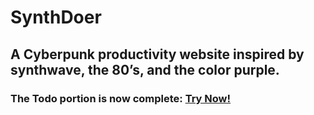 # SynthDoer

## A Cyberpunk productivity website inspired by synthwave, the 80’s, and the color purple.

### The Todo portion is now complete: [Try Now!](https://edav7.github.io/SynthDoer/)
